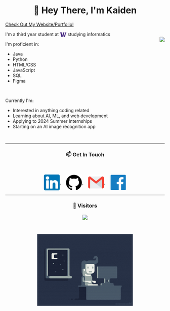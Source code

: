 <h1 align="center"> 👋 Hey There, I'm Kaiden</h1>

[Check Out My Website/Portfolio!](https://kaiden-ong.github.io)
<p align="left" width=50%>
I'm a third year student at 
  <a href="https://www.washington.edu/"><img align="center" alt="University of Washington" width="20px" src="img/uw.png" /></a> 
studying informatics
<br>
<img align="right" src="https://github-readme-stats.vercel.app/api/top-langs/?username=kaiden-ong&theme=github_dark&layout=compact" />
<!---<img align="right" src="https://github-readme-stats.vercel.app/api?username=kaiden-ong&count_private=true&show_icons=true&theme=github_dark" alt="Kaiden's Public Github Stats" />--->

I'm proficient in:
  - Java
  - Python
  - HTML/CSS 
  - JavaScript
  - SQL
  - Figma

<br>
 
Currently I'm:
  - Interested in anything coding related
  - Learning about AI, ML, and web development
  - Applying to 2024 Summer Internships
  - Starting on an AI image recognition app
</p>
<br>

 ---
<h3 align="center">
  📫 Get In Touch
</h3>
<br>
<p align="center">
  <a href="https://www.linkedin.com/in/kaiden-ong/">
    <img align="center" alt="Kaiden's LinkedIn" width="50px" src="img/linkedin.svg" />
  </a> &nbsp; &nbsp;
  <a href="https://github.com/kaiden-ong">
    <img align="center" alt="Kaiden's Github" width="50px" src="img/github.svg" />
  </a> &nbsp; &nbsp;
  <a href="mailto:kaiden.ong000@gmail.com">
    <img align="center" alt="Kaiden's Email" width="50px" src="img/gmail.svg" />
  </a> &nbsp; &nbsp;
  <a href="https://www.facebook.com/kaiden.ong.5/">
    <img align="center" alt="Kaiden's Facebook" width="50px" src="img/facebook.png" />
  </a>
</p>

---

<h3 align="center">🚗 Visitors</h3>
<p align="center">
  <img align="center" src="https://profile-counter.glitch.me/kaiden-ong/count.svg" />
</p>
<br>

<p align="center">
    <a align="center" href="https://www.pinterest.com/pin/567523990538356835/">
      <img align="center" alt="Coding gif" src="img/coding.gif" width="60%" />
    </a>
</p>
